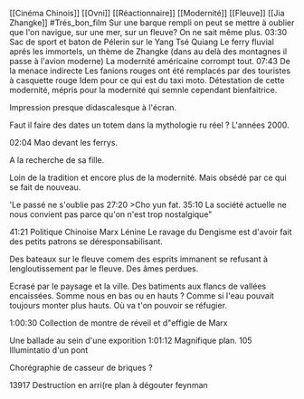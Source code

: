 [[Cinéma Chinois]] [[Ovni]] [[Réactionnaire]] [[Modernité]] [[Fleuve]] [[Jia Zhangke]] #Trés_bon_film 
Sur une barque rempli on peut se mettre à oublier que l'on navigue, sur une mer, sur un fleuve? On ne sait même plus.
03:30 Sac de sport et baton de Pélerin sur le Yang Tsé Quiang
Le ferry fluvial aprés les immortels, un thème de Zhangke (dans au delà des montagnes il passe à l'avion moderne) La modernité américaine corrompt tout.
07:43 De la menace indirecte
Les fanions rouges ont été remplacés par des touristes à casquette rouge 
Idem pour ce qui est du taxi moto.
Détestation de cette modernité, mépris pour la modernité qui semnle cependant bienfaitrice.

Impression presque didascalesque à l'écran.

Faut il faire des dates un totem dans la mythologie ru réel ? L'années 2000.

02:04 Mao devant les ferrys.

A la recherche de sa fille.

Loin de la tradition et encore plus de la modernité. Mais obsédé par ce qui se fait de nouveau.

'Le passé ne s'oublie pas 27:20 >Cho yun fat. 35:10 La société actuelle ne nous convient pas parce qu'on n'est trop nostalgique"

41:21 Politique Chinoise Marx Lénine
Le ravage du Dengisme est d'avoir fait des petits patrons se déresponsabilisant.  

Des bateaux sur le fleuve comem des esprits immanent se refusant à lengloutissement par le fleuve. Des âmes perdues.

Ecrasé par le paysage et la ville. Des batiments aux flancs de vallées encaissées. Somme nous en bas ou en hauts ? Comme si l'eau pouvait toujours monter plus hauts. Où va t'on pouvoir se réfugier.

1:00:30 Collection de montre de réveil et d"effigie de Marx

Une ballade au sein d'une exporition 1:01:12 Magnifique plan.
105 Illumintatio d'un pont

Chorégraphie de casseur de briques ?

13917 Destruction en arri(re plan à dégouter feynman